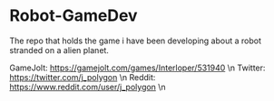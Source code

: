 # Robot-GameDev
The repo that holds the game i have been developing about a robot stranded on a alien planet.

GameJolt: https://gamejolt.com/games/Interloper/531940 \n
Twitter: https://twitter.com/j_polygon \n 
Reddit: https://www.reddit.com/user/j_polygon \n

